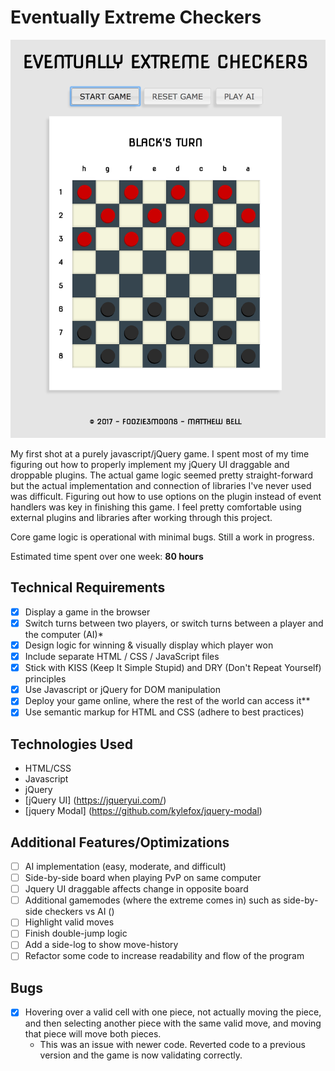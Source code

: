 # Eventually Extreme Checkers

![Game Screenshot](/img/gameboard-screenshot.png)

My first shot at a purely javascript/jQuery game. I spent most of my time figuring out how to properly implement my jQuery UI draggable and droppable plugins. The actual game logic seemed pretty straight-forward but the actual implementation and connection of libraries I've never used was difficult. Figuring out how to use options on the plugin instead of event handlers was key in finishing this game. I feel pretty comfortable using external plugins and libraries after working through this project.

Core game logic is operational with minimal bugs. Still a work in progress.

Estimated time spent over one week: **80 hours**

## Technical Requirements

- [x] Display a game in the browser
- [x] Switch turns between two players, or switch turns between a player and the computer (AI)*
- [x] Design logic for winning & visually display which player won
- [x] Include separate HTML / CSS / JavaScript files
- [x] Stick with KISS (Keep It Simple Stupid) and DRY (Don't Repeat Yourself) principles
- [x] Use Javascript or jQuery for DOM manipulation
- [x] Deploy your game online, where the rest of the world can access it**
- [x] Use semantic markup for HTML and CSS (adhere to best practices)

## Technologies Used

- HTML/CSS
- Javascript
- jQuery
- [jQuery UI] (https://jqueryui.com/)
- [jquery Modal] (https://github.com/kylefox/jquery-modal)

## Additional Features/Optimizations

- [ ] AI implementation (easy, moderate, and difficult)
- [ ] Side-by-side board when playing PvP on same computer
- [ ] Jquery UI draggable affects change in opposite board
- [ ] Additional gamemodes (where the extreme comes in) such as side-by-side checkers vs AI ()
- [ ] Highlight valid moves
- [ ] Finish double-jump logic
- [ ] Add a side-log to show move-history
- [ ] Refactor some code to increase readability and flow of the program

## Bugs

- [x] Hovering over a valid cell with one piece, not actually moving the piece, and then selecting another piece with the same valid move, and moving that piece will move both pieces.
  - This was an issue with newer code. Reverted code to a previous version and the game is now validating correctly.
